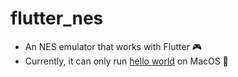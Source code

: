 # flutter_nes

- An NES emulator that works with Flutter 🎮
- Currently, it can only run [hello world](http://hp.vector.co.jp/authors/VA042397/nes/sample.html) on MacOS 🍎
